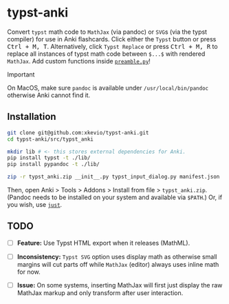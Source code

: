 # typst-anki

Convert `typst` math code to `MathJax` (via pandoc) or `SVG`s (via the typst compiler) for use in Anki flashcards. Click either the `Typst` button or press <kbd>Ctrl + M, T</kbd>. Alternatively, click `Typst Replace` or press <kbd>Ctrl + M, R</kbd> to replace all instances of typst math code between `$...$` with rendered `MathJax`. Add custom functions inside [`preamble.py`](src/typst_anki/preamble.py)!

> [!IMPORTANT]  
> On MacOS, make sure `pandoc` is available under `/usr/local/bin/pandoc` otherwise Anki cannot find it.

## Installation

```sh
git clone git@github.com:xkevio/typst-anki.git
cd typst-anki/src/typst_anki

mkdir lib # <- this stores external dependencies for Anki.
pip install typst -t ./lib/
pip install pypandoc -t ./lib/

zip -r typst_anki.zip __init__.py typst_input_dialog.py manifest.json ./lib/
```

Then, open Anki > Tools > Addons > Install from file > `typst_anki.zip`.
(Pandoc needs to be installed on your system and available via `$PATH`.) Or, if you wish, use [`just`](https://github.com/casey/just).

## TODO 

- [ ] **Feature:** Use Typst HTML export when it releases (MathML). 
- [ ] **Inconsistency:** `Typst SVG` option uses display math as otherwise small margins will cut parts off while `MathJax` (editor) always uses inline math for now.
- [ ] **Issue:** On some systems, inserting MathJax will first just display the raw MathJax markup and only transform after user interaction.
    
